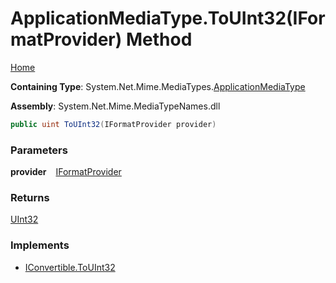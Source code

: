 # ApplicationMediaType\.ToUInt32\(IFormatProvider\) Method

[Home](../../../README.md)

**Containing Type**: System\.Net\.Mime\.MediaTypes\.[ApplicationMediaType](../README.md)

**Assembly**: System\.Net\.Mime\.MediaTypeNames\.dll

```csharp
public uint ToUInt32(IFormatProvider provider)
```

### Parameters

**provider** &ensp; [IFormatProvider](https://docs.microsoft.com/en-us/dotnet/api/system.iformatprovider)

### Returns

[UInt32](https://docs.microsoft.com/en-us/dotnet/api/system.uint32)

### Implements

* [IConvertible.ToUInt32](https://docs.microsoft.com/en-us/dotnet/api/system.iconvertible.touint32)
